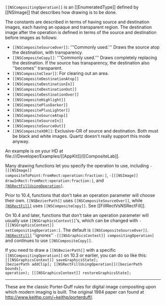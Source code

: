 

<code>[[NSCompositingOperation]]</code> is an [[EnumeratedType]] defined by [[NSImage]] that describes how drawing is to be done.

The constants are described in terms of having source and destination images, each having an opaque and transparent region. The destination image after the operation is defined in terms of the source and destination before images as follows:
* <code>[[NSCompositeSourceOver]]</code>: '''Commonly used.''' Draws the source atop the destination, with transparency. 
* <code>[[NSCompositeCopy]]</code>: '''Commonly used.''' Draws completely replacing the destination. If the source has transparency, the destination also ''becomes'' transparent.
* <code>[[NSCompositeClear]]</code>: For clearing out an area.
* <code>[[NSCompositeDestinationAtop]]</code>
* <code>[[NSCompositeDestinationIn]]</code>
* <code>[[NSCompositeDestinationOut]]</code>
* <code>[[NSCompositeDestinationOver]]</code>
* <code>[[NSCompositeHighlight]]</code>
* <code>[[NSCompositePlusDarker]]</code>
* <code>[[NSCompositePlusLighter]]</code>
* <code>[[NSCompositeSourceAtop]]</code>
* <code>[[NSCompositeSourceIn]]</code>
* <code>[[NSCompositeSourceOut]]</code>
* <code>[[NSCompositeXOR]]</code>: Exclusive-OR of source and destination. Both must be black and white images. Quartz doesn't really support this mode anyway.


An example is on your HD at file:///Developer/Examples/[[AppKit]]/[[CompositeLab]].

Many drawing functions let you specify the operation to use, including <code>-[[[NSImage]] compositeToPoint:fromRect:operation:fraction:]</code>, <code>-[[[NSImage]] drawInRect:fromRect:operation:fraction:]</code>, and <code>[[NSRectFillUsingOperation]]()</code>.

Prior to 10.4, functions that don't take an operation parameter will choose their own. <code>[[NSBezierPath]]</code> uses <code>[[NSCompositeSourceOver]]</code>, while <code>[[NSRectFill]]()</code> uses <code>[[NSCompositeCopy]]</code>. See [[FillRectVsNSRectFill]].

On 10.4 and later, functions that don't take an operation parameter will usually use <code>[[NSGraphicsContext]]</code>'s, which can be changed with <code>-[[[NSGraphicsContext]] setCompositingOperation:]</code>. The default is <code>[[NSCompositeSourceOver]]</code>. <code>[[NSRectFill]]()</code> ''ignores'' <code>-[[[NSGraphicsContext]] compositingOperation]</code> and continues to use <code>[[NSCompositeCopy]]</code>.

If you need to draw a <code>[[NSBezierPath]]</code> with a specific <code>[[NSCompositingOperation]]</code> on 10.3 or earlier, you can do so like this:
<code>
[[[NSGraphicsContext]] saveGraphicsState];
[bezierPath addClip];
[[NSRectFillUsingOperation]]([bezierPath bounds], operation);
[[[NSGraphicsContext]] restoreGraphicsState];
</code>

----
These are the classic Porter-Duff rules for digital image compositing upon which modern imaging is built. The original 1984 paper can found at http://www.keithp.com/~keithp/porterduff/.